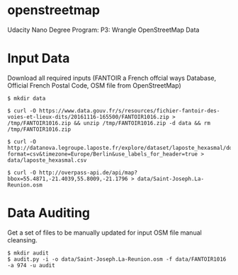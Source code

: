 # openstreetmap
Udacity Nano Degree Program: P3: Wrangle OpenStreetMap Data


# Input Data

Download all required inputs (FANTOIR a French offcial ways Database, Official French Postal Code, OSM file from OpenStreetMap)

```
$ mkdir data

$ curl -O https://www.data.gouv.fr/s/resources/fichier-fantoir-des-voies-et-lieux-dits/20161116-165500/FANTOIR1016.zip > /tmp/FANTOIR1016.zip && unzip /tmp/FANTOIR1016.zip -d data && rm /tmp/FANTOIR1016.zip

$ curl -O http://datanova.legroupe.laposte.fr/explore/dataset/laposte_hexasmal/download/?format=csv&timezone=Europe/Berlin&use_labels_for_header=true > data/laposte_hexasmal.csv

$ curl -O http://overpass-api.de/api/map?bbox=55.4871,-21.4039,55.8009,-21.1796 > data/Saint-Joseph.La-Reunion.osm
```

# Data Auditing

Get a set of files to be manually updated for input OSM file manual cleansing.

```
$ mkdir audit
$ audit.py -i -o data/Saint-Joseph.La-Reunion.osm -f data/FANTOIR1016 -a 974 -u audit
```
